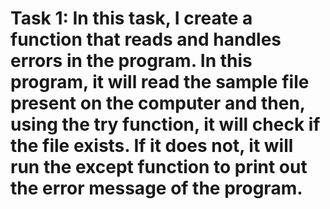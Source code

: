 # Task 1: In this task, I create a function that reads and handles errors in the program. In this program, it will read the sample file present on the computer and then, using the try function, it will check if the file exists. If it does not, it will run the except function to print out the error message of the program.


